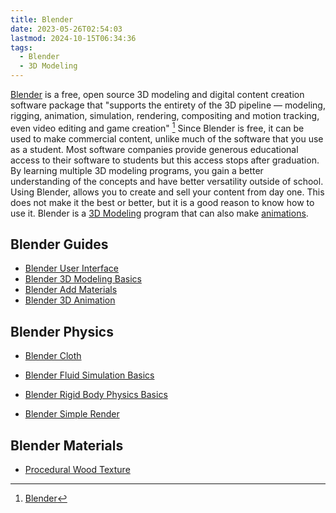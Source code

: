 ```yaml
---
title: Blender
date: 2023-05-26T02:54:03
lastmod: 2024-10-15T06:34:36
tags:
  - Blender
  - 3D Modeling
---
```


[Blender](https://www.blender.org) is a free, open source 3D modeling and digital content creation software package that "supports the entirety of the 3D pipeline — modeling, rigging, animation, simulation, rendering, compositing and motion tracking, even video editing and game creation" [^1] Since Blender is free, it can be used to make commercial content, unlike much of the software that you use as a student. Most software companies provide generous educational access to their software to students but this access stops after graduation. By learning multiple 3D modeling programs, you gain a better understanding of the concepts and have better versatility outside of school. Using Blender, allows you to create and sell your content from day one. This does not make it the best or better, but it is a good reason to know how to use it. Blender is a [3D Modeling](../3d-modeling.md) program that can also make [animations](../../video/animation.md).

## Blender Guides

- [Blender User Interface](./user-interface-blender.md)
- [Blender 3D Modeling Basics](./3d-modeling-basics-blender.md)
- [Blender Add Materials](./blender-add-materials.md)
- [Blender 3D Animation](./3d-animation-blender.md)

## Blender Physics

- [Blender Cloth](./cloth-quick-start-tutorial-blender.md)
- [Blender Fluid Simulation Basics](./fluid-simulation-basics-blender.md)
- [Blender Rigid Body Physics Basics](./rigid-body-physics-quick-start-tutorial-blender.md)

- [Blender Simple Render](./simple-render-blender.md)

## Blender Materials

- [Procedural Wood Texture](prodedural-wood-texture-blender.md)

[^1]: [Blender](https://www.blender.org)
